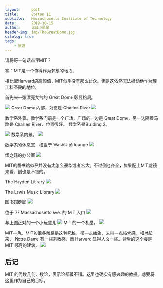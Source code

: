 ```yaml
---
layout:     post
title:      Boston II
subtitle:   Massachusetts Institute of Technology
date:       2019-10-15
author:     无敌小呆呆
header-img: img/TheGreatDome.jpg
catalog: true
tags:
    - 旅游
---
```



请将哥一句话点评MIT？

答：MIT是一个值得作为梦想的地方。

相比起Harvard的高颜值，MIT似乎没有那么出众。但是这依然无法撼动他作为理工科圣殿的地位。


首先来一张漂亮大气的 Great Dome 彰显格局。

![](https://github.com/cxjcxj186/MarkdownPhotos/raw/master/Res/MIT%201.jpg) 
Great Dome 内部，对面是 Charles River
![](https://github.com/cxjcxj186/MarkdownPhotos/raw/master/Res/MIT%2013.jpg)

数学系外景。数学系门前是一个广场，广场的一边是 Great Dome，另一边隔着马路是 Charles River，位置很好。 数学系是Building 2。

![](https://github.com/cxjcxj186/MarkdownPhotos/raw/master/Res/MIT%2011.jpg)
数学系内景。
![](https://github.com/cxjcxj186/MarkdownPhotos/raw/master/Res/MIT%207.jpg)

数学系的休息室，相当于 WashU 的 lounge
![](https://github.com/cxjcxj186/MarkdownPhotos/raw/master/Res/MIT%2010.jpg)

恽之玮的办公室
![](https://github.com/cxjcxj186/MarkdownPhotos/raw/master/Res/MIT%209.jpg)


MIT的图书馆似乎并没有太怎么豪华或者宏大。不过倒也齐全，如果配上MIT滤镜来看，倒也是不错的。

The Hayden Library
![](https://github.com/cxjcxj186/MarkdownPhotos/raw/master/Res/MIT%208.jpg)


The Lewis Music Library
![](https://github.com/cxjcxj186/MarkdownPhotos/raw/master/Res/MIT%203.jpg)

图书馆走廊
![](https://github.com/cxjcxj186/MarkdownPhotos/raw/master/Res/MIT%206.jpg)

位于 77 Massachusetts Ave. 的 MIT 入口
![](https://github.com/cxjcxj186/MarkdownPhotos/raw/master/Res/MIT%204.jpg)

与上图正对的一个小玩意儿
![](https://github.com/cxjcxj186/MarkdownPhotos/raw/master/Res/MIT%205.jpg)
MIT 的一个礼堂。
![](https://github.com/cxjcxj186/MarkdownPhotos/raw/master/Res/MIT%2012.jpg)

MIT一角。MIT的很多雕像是这种风格，带一点抽象，又带一点技术感。相对起来， Notre Dame 有一些宗教感，而 Harvard 显得人文一些。背后的这个楼是 MIT 最高的建筑。
![](https://github.com/cxjcxj186/MarkdownPhotos/raw/master/Res/MIT%202.jpg)

## 后记
MIT 的代数几何，数论，表示论都很不错。这里也确实有感兴趣的教授。想要将这里作为自己的目标。
